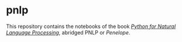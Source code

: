 # pnlp
This repository contains the notebooks of the book [_Python for Natural Language Processing_](https://link.springer.com/book/9783031575488), abridged PNLP or _Penelope_.
